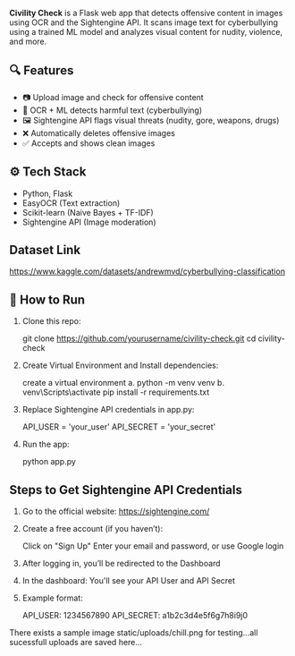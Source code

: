 **Civility Check** is a Flask web app that detects offensive content in images using OCR and the Sightengine API. It scans image text for cyberbullying using a trained ML model and analyzes visual content for nudity, violence, and more.

## 🔍 Features

- 📷 Upload image and check for offensive content
- 🧠 OCR + ML detects harmful text (cyberbullying)
- 🖼️ Sightengine API flags visual threats (nudity, gore, weapons, drugs)
- ❌ Automatically deletes offensive images
- ✅ Accepts and shows clean images

## ⚙️ Tech Stack

- Python, Flask
- EasyOCR (Text extraction)
- Scikit-learn (Naive Bayes + TF-IDF)
- Sightengine API (Image moderation)

## Dataset Link
   https://www.kaggle.com/datasets/andrewmvd/cyberbullying-classification

## 🚀 How to Run

1. Clone this repo:
   
   git clone https://github.com/yourusername/civility-check.git
   cd civility-check

2. Create Virtual Environment and Install dependencies:

   create a virtual environment
   a. python -m venv venv
   b. venv\Scripts\activate
   pip install -r requirements.txt
   
4. Replace Sightengine API credentials in app.py:

   API_USER = 'your_user'
   API_SECRET = 'your_secret'

5. Run the app:
   
   python app.py

## Steps to Get Sightengine API Credentials

1. Go to the official website:
   https://sightengine.com/

2. Create a free account (if you haven’t):

   Click on "Sign Up"
   Enter your email and password, or use Google login

3. After logging in, you’ll be redirected to the Dashboard

4. In the dashboard:
   You'll see your API User and API Secret

5. Example format:

   API_USER: 1234567890
   API_SECRET: a1b2c3d4e5f6g7h8i9j0

There exists a sample image static/uploads/chill.png for testing...all sucessfull uploads are saved here...
